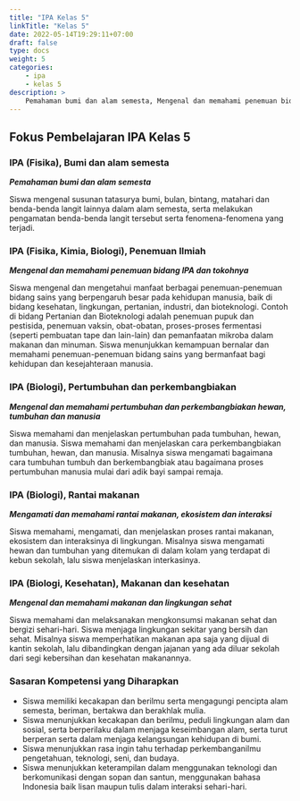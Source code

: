 ```yaml
---
title: "IPA Kelas 5"
linkTitle: "Kelas 5"
date: 2022-05-14T19:29:11+07:00
draft: false
type: docs
weight: 5
categories:
    - ipa
    - kelas 5
description: >
    Pemahaman bumi dan alam semesta, Mengenal dan memahami penemuan bidang IPA dan tokohnya, Mengenal dan memahami pertumbuhan dan perkembangbiakan hewan, tumbuhan dan manusia, Mengamati dan memahami rantai makanan, ekosistem dan interaksi
---
```

## Fokus Pembelajaran IPA Kelas 5
### IPA (Fisika), Bumi dan alam semesta
***Pemahaman bumi dan alam semesta***

Siswa mengenal susunan tatasurya bumi, bulan, bintang, matahari dan benda-benda langit lainnya dalam alam semesta, serta melakukan pengamatan benda-benda langit tersebut serta fenomena-fenomena yang terjadi.

### IPA (Fisika, Kimia, Biologi), Penemuan Ilmiah
***Mengenal dan memahami penemuan bidang IPA dan tokohnya***

Siswa mengenal dan mengetahui manfaat berbagai penemuan-penemuan bidang sains yang berpengaruh besar pada kehidupan manusia, baik di bidang kesehatan, lingkungan, pertanian, industri, dan bioteknologi. Contoh di bidang Pertanian dan Bioteknologi adalah penemuan pupuk dan pestisida, penemuan vaksin, obat-obatan, proses-proses fermentasi (seperti pembuatan tape dan lain-lain) dan pemanfaatan mikroba dalam makanan dan minuman. Siswa menunjukkan kemampuan bernalar dan memahami penemuan-penemuan bidang sains yang bermanfaat bagi kehidupan dan kesejahteraan manusia.

### IPA (Biologi), Pertumbuhan dan perkembangbiakan
***Mengenal dan memahami pertumbuhan dan perkembangbiakan hewan, tumbuhan dan manusia***

Siswa memahami dan menjelaskan pertumbuhan pada tumbuhan, hewan, dan manusia. Siswa memahami dan menjelaskan cara perkembangbiakan tumbuhan, hewan, dan manusia. Misalnya siswa mengamati bagaimana cara tumbuhan tumbuh dan berkembangbiak atau bagaimana proses pertumbuhan manusia mulai dari adik bayi sampai remaja.

### IPA (Biologi), Rantai makanan
***Mengamati dan memahami rantai makanan, ekosistem dan interaksi***

Siswa memahami, mengamati, dan menjelaskan proses rantai makanan, ekosistem dan interaksinya di lingkungan. Misalnya siswa mengamati hewan dan tumbuhan yang ditemukan di dalam kolam yang terdapat di kebun sekolah, lalu siswa menjelaskan interkasinya.

### IPA (Biologi, Kesehatan), Makanan dan kesehatan
***Mengenal dan memahami makanan dan lingkungan sehat***

Siswa memahami dan melaksanakan mengkonsumsi makanan sehat dan bergizi sehari-hari. Siswa menjaga lingkungan sekitar yang bersih dan sehat. Misalnya siswa memperhatikan makanan apa saja yang dijual di kantin sekolah, lalu dibandingkan dengan jajanan yang ada diluar sekolah dari segi kebersihan dan kesehatan makanannya.

### Sasaran Kompetensi yang Diharapkan
- Siswa memiliki kecakapan dan berilmu serta mengagungi pencipta alam semesta, beriman, bertakwa dan berakhlak mulia.
- Siswa menunjukkan kecakapan dan berilmu, peduli lingkungan alam dan sosial, serta berperilaku dalam menjaga keseimbangan alam, serta turut berperan serta dalam menjaga kelangsungan kehidupan di bumi.
- Siswa menunjukkan rasa ingin tahu terhadap perkembanganilmu pengetahuan, teknologi, seni, dan budaya.
- Siswa menunjukkan keterampilan dalam menggunakan teknologi dan berkomunikasi dengan sopan dan santun, menggunakan bahasa Indonesia baik lisan maupun tulis dalam interaksi sehari-hari.